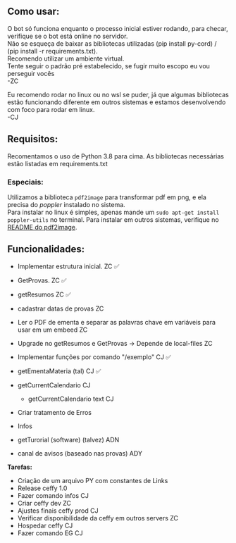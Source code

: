 ## **Como usar**:
O bot só funciona enquanto o processo inicial estiver rodando, para checar, verifique se o bot está online no servidor.  
Não se esqueça de baixar as bibliotecas utilizadas (pip install py-cord) / (pip install -r requirements.txt).  
Recomendo utilizar um ambiente virtual.  
Tente seguir o padrão pré estabelecido, se fugir muito escopo eu vou perseguir vocês  
-ZC
    
Eu recomendo rodar no linux ou no wsl se puder, já que algumas bibliotecas estão funcionando diferente em outros sistemas e estamos desenvolvendo
com foco para rodar em linux.  
-CJ

## **Requisitos**:
Recomentamos o uso de Python 3.8 para cima. As bibliotecas necessárias estão listadas em requirements.txt  

### Especiais:
Utilizamos a biblioteca `pdf2image` para transformar pdf em png, e ela precisa do _poppler_ instalado no sistema.  
Para instalar no linux é simples, apenas mande um `sudo apt-get install poppler-utils` no terminal. 
Para instalar em outros sistemas, verifique no [README do pdf2image](https://github.com/Belval/pdf2image#how-to-install).



## **Funcionalidades**:
- Implementar estrutura inicial. ZC ✅
- GetProvas. ZC ✅
- getResumos ZC ✅

- cadastrar datas de provas ZC

- Ler o PDF de ementa e separar as palavras chave em variáveis para usar em um embeed ZC
- Upgrade no getResumos e GetProvas -> Depende de local-files ZC

- Implementar funções por comando "/exemplo" CJ ✅
- getEmentaMateria (tal) CJ ✅
- getCurrentCalendario CJ
    - getCurrentCalendario text CJ
- Criar tratamento de Erros
- Infos

- getTurorial (software) (talvez) ADN

- canal de avisos (baseado nas provas) ADY

**Tarefas:**
- Criação de um arquivo PY com constantes de Links
- Release ceffy 1.0
- Fazer comando infos CJ
- Criar ceffy dev ZC
- Ajustes finais ceffy prod CJ
- Verificar disponibilidade da ceffy em outros servers ZC
- Hospedar ceffy CJ
- Fazer comando EG CJ

